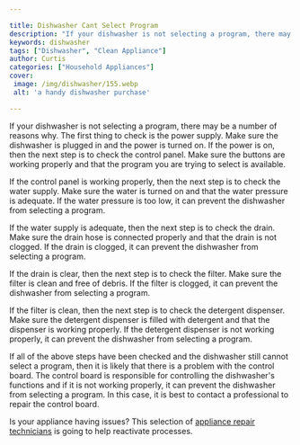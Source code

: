 ```yaml
---

title: Dishwasher Cant Select Program
description: "If your dishwasher is not selecting a program, there may be a number of reasons why. The first thing to check is the power supply....take a moment to check it out "
keywords: dishwasher
tags: ["Dishwasher", "Clean Appliance"]
author: Curtis
categories: ["Household Appliances"]
cover: 
 image: /img/dishwasher/155.webp
 alt: 'a handy dishwasher purchase'

---
```


If your dishwasher is not selecting a program, there may be a number of reasons why. The first thing to check is the power supply. Make sure the dishwasher is plugged in and the power is turned on. If the power is on, then the next step is to check the control panel. Make sure the buttons are working properly and that the program you are trying to select is available.

If the control panel is working properly, then the next step is to check the water supply. Make sure the water is turned on and that the water pressure is adequate. If the water pressure is too low, it can prevent the dishwasher from selecting a program.

If the water supply is adequate, then the next step is to check the drain. Make sure the drain hose is connected properly and that the drain is not clogged. If the drain is clogged, it can prevent the dishwasher from selecting a program.

If the drain is clear, then the next step is to check the filter. Make sure the filter is clean and free of debris. If the filter is clogged, it can prevent the dishwasher from selecting a program.

If the filter is clean, then the next step is to check the detergent dispenser. Make sure the detergent dispenser is filled with detergent and that the dispenser is working properly. If the detergent dispenser is not working properly, it can prevent the dishwasher from selecting a program.

If all of the above steps have been checked and the dishwasher still cannot select a program, then it is likely that there is a problem with the control board. The control board is responsible for controlling the dishwasher's functions and if it is not working properly, it can prevent the dishwasher from selecting a program. In this case, it is best to contact a professional to repair the control board.

Is your appliance having issues? This selection of <a href="/pages/appliance-repair-technicians/">appliance repair technicians</a> is going to help reactivate processes.